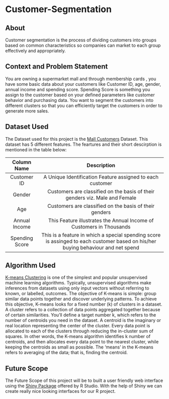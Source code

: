 # Customer-Segmentation

## About

Customer segmentation is the process of dividing customers into groups based on common characteristics so companies can market to each group effectively and appropriately.



## Context and Problem Statement


You are owning a supermarket mall and through membership cards , you have some basic data about your customers like Customer ID, age, gender, annual income and spending score. Spending Score is something you assign to the customer based on your defined parameters like customer behavior and purchasing data. You want to segment the customers into different clusters so that you can efficiently target the customers in order to generate more sales.


## Dataset Used 


The Dataset used for this project is the <a href="https://www.kaggle.com/datasets/vjchoudhary7/customer-segmentation-tutorial-in-python">Mall Customers</a> Dataset. This dataset has 5 different features. The feartures and their short descirption is mentioned in the table below:


   | Column Name     |   Description    |
 |    :----:   |          :-: |
 | Customer ID      | A Unique Identification Feature assigned to each customer  |
| Gender        |   Customers are classified on the basis of their genders viz. Male and Female   |
 | Age |  Customers are classified on the basis of their genders |
 | Annual Income | This Feature illustrates the Annual Income of Customers in Thousands |
 | Spending Score | This is a feature in which a special spending score is assinged to each customer based on his/her buying behaviour and net spend |
 
 

## Algorithm Used 

<a href="https://en.wikipedia.org/wiki/K-means_clustering">K-means Clustering</a> is one of the simplest and popular unsupervised machine learning algorithms.
Typically, unsupervised algorithms make inferences from datasets using only input vectors without referring to known, or labelled, outcomes.
The objective of K-means is simple: group similar data points together and discover underlying patterns. To achieve this objective, K-means looks for a fixed number (k) of clusters in a dataset.
A cluster refers to a collection of data points aggregated together because of certain similarities.
You’ll define a target number k, which refers to the number of centroids you need in the dataset. A centroid is the imaginary or real location representing the center of the cluster.
Every data point is allocated to each of the clusters through reducing the in-cluster sum of squares.
In other words, the K-means algorithm identifies k number of centroids, and then allocates every data point to the nearest cluster, while keeping the centroids as small as possible.
The ‘means’ in the K-means refers to averaging of the data; that is, finding the centroid.


## Future Scope


The Future Scope of this project will be to built a user friendly web interface using the <a href="https://shiny.rstudio.com/">Shiny Package</a> offered by R Studio. With the help of Shiny we can create really nice looking interfaces for our R project.
